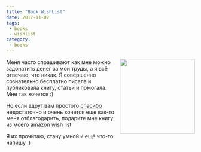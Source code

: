 ```yaml
---
title: "Book WishList"
date: 2017-11-02
tags:
 - books
 - wishlist
category:
 - books
---
```


<img align="right" src="https://i.pinimg.com/736x/7a/91/77/7a9177df5d50e58ace980488bfe72a3f--reading-quotes-reading-books.jpg" width="200">

Меня часто спрашивают как мне можно задонатить денег за мои труды, а я всё отвечаю, что никак. Я совершенно сознательно бесплатно писала и публиковала книгу, статьи и помогала. Мне так хочется :)

Но если вдруг вам простого [спасибо](https://saythanks.io/to/natenka) недостаточно и очень хочется еще как-то меня отблагодарить, подарите мне книгу из моего [amazon wish list](https://www.amazon.com/hz/wishlist/ls/QCGBX64X40NQ?ref_=wl_share)

Я их прочитаю, стану умной и ещё что-то напишу :)

